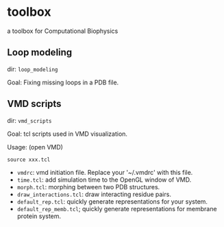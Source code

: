 # toolbox
a toolbox for Computational Biophysics

## Loop modeling

dir: `loop_modeling`

Goal: Fixing missing loops in a PDB file.

## VMD scripts

dir: `vmd_scripts`

Goal: tcl scripts used in VMD visualization. 

Usage: (open VMD)

```text
source xxx.tcl
```

- `vmdrc`: vmd initiation file. Replace your '~/.vmdrc' with this file.
- `time.tcl`: add simulation time to the OpenGL window of VMD.
- `morph.tcl`: morphing between two PDB structures.
- `draw_interactions.tcl`: draw interacting residue pairs.
- `default_rep.tcl`: quickly generate representations for your system.
- `default_rep_memb.tcl`; quickly generate representations for membrane protein system.

### 
